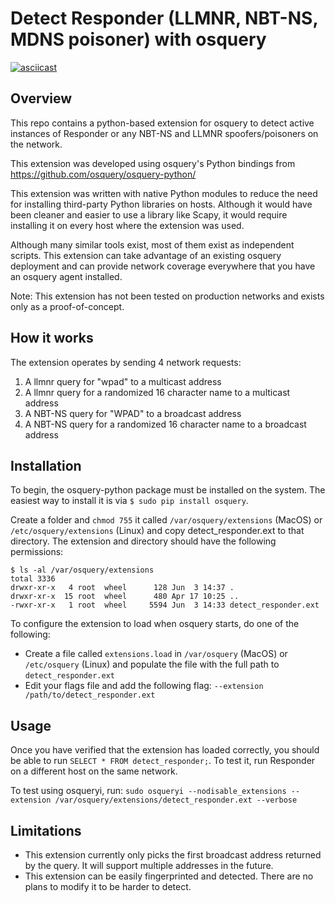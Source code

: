 # Detect Responder (LLMNR, NBT-NS, MDNS poisoner) with osquery

[![asciicast](https://asciinema.org/a/m7co9mikmw52Y1kzra5vrKNZs.png)](https://asciinema.org/a/m7co9mikmw52Y1kzra5vrKNZs)

## Overview
This repo contains a python-based extension for osquery to detect active instances of Responder or any NBT-NS and LLMNR spoofers/poisoners on the network.

This extension was developed using osquery's Python bindings from https://github.com/osquery/osquery-python/

This extension was written with native Python modules to reduce the need for installing third-party Python libraries on hosts. Although it would have been cleaner and easier to use a library like Scapy, it would require installing it on every host where the extension was used.

Although many similar tools exist, most of them exist as independent scripts. This extension can take advantage of an existing osquery deployment and can provide network coverage everywhere that you have an osquery agent installed.

Note: This extension has not been tested on production networks and exists only as a proof-of-concept.

## How it works
The extension operates by sending 4 network requests:
1. A llmnr query for "wpad" to a multicast address
2. A llmnr query for a randomized 16 character name to a multicast address
3. A NBT-NS query for "WPAD" to a broadcast address
4. A NBT-NS query for a randomized 16 character name to a broadcast address

## Installation
To begin, the osquery-python package must be installed on the system. The easiest way to install it is via `$ sudo pip install osquery`.

Create a folder and `chmod 755` it called `/var/osquery/extensions` (MacOS) or `/etc/osquery/extensions` (Linux) and copy detect_responder.ext to that directory. The extension and directory should have the following permissions:
```
$ ls -al /var/osquery/extensions
total 3336
drwxr-xr-x   4 root  wheel      128 Jun  3 14:37 .
drwxr-xr-x  15 root  wheel      480 Apr 17 10:25 ..
-rwxr-xr-x   1 root  wheel     5594 Jun  3 14:33 detect_responder.ext
```
  To configure the extension to load when osquery starts, do one of the following:
* Create a file called `extensions.load` in `/var/osquery` (MacOS) or `/etc/osquery` (Linux) and populate the file with the full path to `detect_responder.ext`
* Edit your flags file and add the following flag: `--extension /path/to/detect_responder.ext`

## Usage
Once you have verified that the extension has loaded correctly, you should be able to run `SELECT * FROM detect_responder;`. To test it, run Responder on a different host on the same network.

To test using osqueryi, run:
`sudo osqueryi --nodisable_extensions --extension /var/osquery/extensions/detect_responder.ext --verbose`

## Limitations
* This extension currently only picks the first broadcast address returned by the query. It will support multiple addresses in the future.
* This extension can be easily fingerprinted and detected. There are no plans to modify it to be harder to detect.
